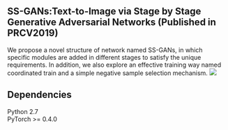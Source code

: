 ## SS-GANs:Text-to-Image via Stage by Stage Generative Adversarial Networks (Published in PRCV2019)
We propose a novel structure of network named SS-GANs, in which specific modules are added in different stages to satisfy the unique requirements. In addition, we also explore an effective training way named coordinated train and a simple negative sample selection mechanism. 
![](https://github.com/CrazyMoonXD/SS-GANs/overall_strcture.jpg)
## Dependencies
Python 2.7<br>
PyTorch >= 0.4.0




